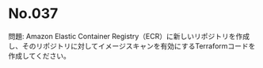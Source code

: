 # No.037

問題: Amazon Elastic Container Registry（ECR）に新しいリポジトリを作成し、そのリポジトリに対してイメージスキャンを有効にするTerraformコードを作成してください。
